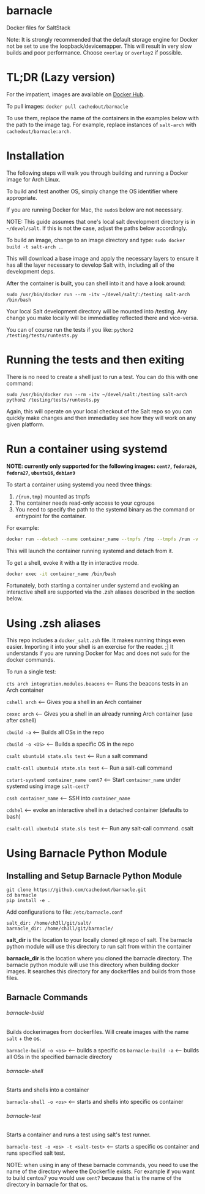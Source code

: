 # barnacle
Docker files for SaltStack

Note: It is strongly recommended that the default storage engine for Docker not
be set to use the loopback/devicemapper. This will result in very slow builds
and poor performance. Choose `overlay` or `overlay2` if possible.

TL;DR (Lazy version)
====================

For the impatient, images are available
on [Docker Hub](https://hub.docker.com/r/cachedout/barnacle/).

To pull images: `docker pull cachedout/barnacle`

To use them, replace the name of the containers in the examples below with the
path to the image tag. For example, replace instances of `salt-arch` with
`cachedout/barnacle:arch`.


Installation
============

The following steps will walk you through building and running a Docker image
for Arch Linux.

To build and test another OS, simply change the OS identifier where appropriate.

If you are running Docker for Mac, the `sudo`s below are not necessary.

NOTE: This guide assumes that one's local salt development directory is in
`~/devel/salt`. If this is not the case, adjust the paths below accordingly.

To build an image, change to an image directory and type: `sudo docker build -t
salt-arch .`.

This will download a base image and apply the necessary layers to ensure it has
all the layer necessary to develop Salt with, including all of the development
deps.

After the container is built, you can shell into it and have a look around:

`sudo /usr/bin/docker run --rm -itv ~/devel/salt/:/testing salt-arch /bin/bash`

Your local Salt development directory will be mounted into /testing. Any change
you make locally will be immediatley reflected there and vice-versa.

You can of course run the tests if you like: `python2
/testing/tests/runtests.py`

Running the tests and then exiting
==================================

There is no need to create a shell just to run a test. You can do this with one
command:

`sudo /usr/bin/docker run --rm -itv ~/devel/salt:/testing salt-arch python2 /testing/tests/runtests.py`

Again, this will operate on your local checkout of the Salt repo so you can
quickly make changes and then immediatley see how they will work on any given
platform.

Run a container using systemd
=============================

**NOTE: currently only supported for the following images: `cent7`, `fedora26`,
`fedora27`, `ubuntu16`, `debian9`**

To start a container using systemd you need three things:

1. `/{run,tmp}` mounted as tmpfs
2. The container needs read-only access to your cgroups
3. You need to specify the path to the systemd binary as the command or entrypoint for the
   container.

For example:

```bash
docker run --detach --name container_name --tmpfs /tmp --tmpfs /run -v /sys/fs/cgroup:/sys/fs/cgroup:ro -v ~/devel/salt:/testing cent7 /usr/lib/systemd/systemd
```

This will launch the container running systemd and detach from it.

To get a shell, evoke it with a tty in interactive mode.

```bash
docker exec -it container_name /bin/bash
```

Fortunately, both starting a container under systemd and evoking an interactive shell are supported via the .zsh aliases described in the section below.


Using .zsh aliases
==================

This repo includes a `docker_salt.zsh` file. It makes running things even
easier. Importing it into your shell is an exercise for the reader. ;] It
understands if you are running Docker for Mac and does not `sudo` for the docker
commands.

To run a single test:

`cts arch integration.modules.beacons` <-- Runs the beacons tests in an Arch container

`cshell arch` <-- Gives you a shell in an Arch container

`cexec arch` <-- Gives you a shell in an already running Arch container (use after cshell)

`cbuild -a` <-- Builds all OSs in the repo

`cbuild -o <OS>` <-- Builds a specific OS in the repo

`csalt ubuntu14 state.sls test` <-- Run a salt command

`csalt-call ubuntu14 state.sls test` <-- Run a salt-call command

`cstart-systemd container_name cent7` <-- Start `container_name` under systemd using image `salt-cent7`

`cssh container_name` <-- SSH into `container_name`

`cdshel` <-- evoke an interactive shell in a detached container (defaults to bash)

`csalt-call ubuntu14 state.sls test` <-- Run any salt-call command. csalt <os> <cmd> <args>

# Using Barnacle Python Module #

## Installing and Setup Barnacle Python Module ##

```
git clone https://github.com/cachedout/barnacle.git
cd barnacle
pip install -e .
```

Add configurations to file: `/etc/barnacle.conf`

```
salt_dir: /home/ch3ll/git/salt/
barnacle_dir: /home/ch3ll/git/barnacle/
```

**salt_dir** is the location to your locally cloned git repo of salt. The barnacle python module will use this directory to run salt from within the container

**barnacle_dir** is the location where you cloned the barnacle directory. The barnacle python module will use this directory when building docker images. It searches this directory for any dockerfiles and builds from those files.


## Barnacle Commands ##
###### barnacle-build ######
Builds dockerimages from dockerfiles. Will create images with the name `salt` + the os.

`barnacle-build -o <os>` <-- builds a specific os
`barnacle-build -a` <-- builds all OSs in the specified barnacle directory

###### barnacle-shell ######
Starts and shells into a container

`barnacle-shell -o <os>` <-- starts and shells into specific os container

###### barnacle-test ######
Starts a container and runs a test using salt's test runner.

`barnacle-test -o <os> -t <salt-test>` <-- starts a specific os container and runs specified salt test.

NOTE: when using <os> in any of these barnacle commands, you need to use the name of the directory where the Dockerfile exists. For example if you want to build centos7 you would use `cent7` because that is the name of the directory in barnacle for that os.
